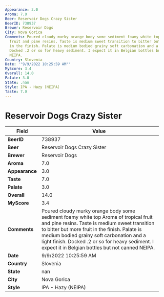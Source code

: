 ```yaml
---
Appearance: 3.0
Aroma: 7.0
Beer: Reservoir Dogs Crazy Sister
BeerID: 738937
Brewer: Reservoir Dogs
City: Nova Gorica
Comments: Poured cloudy murky orange body some sediment foamy white top Aroma of tropical
  fruit and pine resins. Taste is medium sweet transition to bitter but more fruit
  in the finish. Palate is medium bodied grainy soft carbonation and a light finish.
  Docked .2 or so for heavy sediment. I expect it in Belgian bottles but not canned
  NEIPA.
Country: Slovenia
Date: '"9/9/2022 10:25:59 AM"'
MyScore: 3.4
Overall: 14.0
Palate: 3.0
State: .nan
Style: IPA - Hazy (NEIPA)
Taste: 7.0
---
```


# Reservoir Dogs Crazy Sister

| Field         | Value |
|---------------|-------|
| **BeerID** | 738937 |
| **Beer** | Reservoir Dogs Crazy Sister |
| **Brewer** | Reservoir Dogs |
| **Aroma** | 7.0 |
| **Appearance** | 3.0 |
| **Taste** | 7.0 |
| **Palate** | 3.0 |
| **Overall** | 14.0 |
| **MyScore** | 3.4 |
| **Comments** | Poured cloudy murky orange body some sediment foamy white top Aroma of tropical fruit and pine resins. Taste is medium sweet transition to bitter but more fruit in the finish. Palate is medium bodied grainy soft carbonation and a light finish. Docked .2 or so for heavy sediment. I expect it in Belgian bottles but not canned NEIPA. |
| **Date** | 9/9/2022 10:25:59 AM |
| **Country** | Slovenia |
| **State** | nan |
| **City** | Nova Gorica |
| **Style** | IPA - Hazy (NEIPA) |

